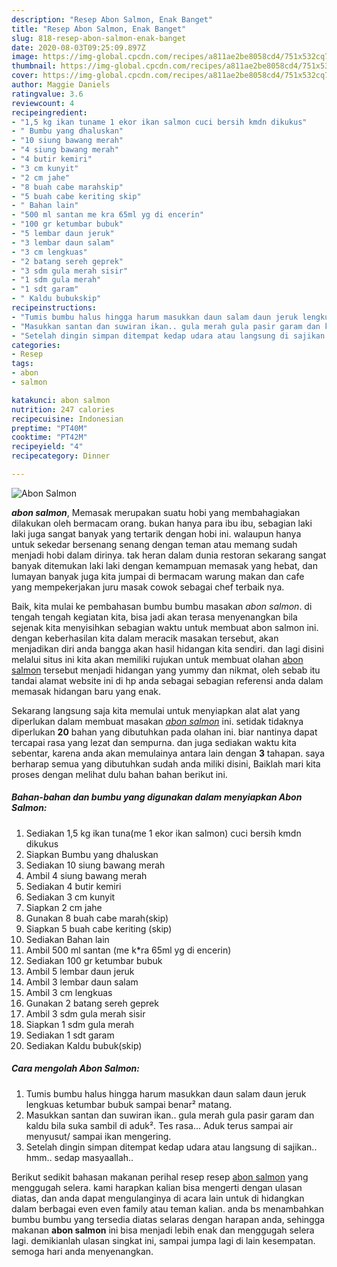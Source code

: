 ```yaml
---
description: "Resep Abon Salmon, Enak Banget"
title: "Resep Abon Salmon, Enak Banget"
slug: 818-resep-abon-salmon-enak-banget
date: 2020-08-03T09:25:09.897Z
image: https://img-global.cpcdn.com/recipes/a811ae2be8058cd4/751x532cq70/abon-salmon-foto-resep-utama.jpg
thumbnail: https://img-global.cpcdn.com/recipes/a811ae2be8058cd4/751x532cq70/abon-salmon-foto-resep-utama.jpg
cover: https://img-global.cpcdn.com/recipes/a811ae2be8058cd4/751x532cq70/abon-salmon-foto-resep-utama.jpg
author: Maggie Daniels
ratingvalue: 3.6
reviewcount: 4
recipeingredient:
- "1,5 kg ikan tuname 1 ekor ikan salmon cuci bersih kmdn dikukus"
- " Bumbu yang dhaluskan"
- "10 siung bawang merah"
- "4 siung bawang merah"
- "4 butir kemiri"
- "3 cm kunyit"
- "2 cm jahe"
- "8 buah cabe marahskip"
- "5 buah cabe keriting skip"
- " Bahan lain"
- "500 ml santan me kra 65ml yg di encerin"
- "100 gr ketumbar bubuk"
- "5 lembar daun jeruk"
- "3 lembar daun salam"
- "3 cm lengkuas"
- "2 batang sereh geprek"
- "3 sdm gula merah sisir"
- "1 sdm gula merah"
- "1 sdt garam"
- " Kaldu bubukskip"
recipeinstructions:
- "Tumis bumbu halus hingga harum masukkan daun salam daun jeruk lengkuas ketumbar bubuk sampai benar² matang."
- "Masukkan santan dan suwiran ikan.. gula merah gula pasir garam dan kaldu bila suka sambil di aduk². Tes rasa... Aduk terus sampai air menyusut/ sampai ikan mengering."
- "Setelah dingin simpan ditempat kedap udara atau langsung di sajikan.. hmm.. sedap masyaallah.."
categories:
- Resep
tags:
- abon
- salmon

katakunci: abon salmon 
nutrition: 247 calories
recipecuisine: Indonesian
preptime: "PT40M"
cooktime: "PT42M"
recipeyield: "4"
recipecategory: Dinner

---
```



![Abon Salmon](https://img-global.cpcdn.com/recipes/a811ae2be8058cd4/751x532cq70/abon-salmon-foto-resep-utama.jpg)

<b><i>abon salmon</i></b>, Memasak merupakan suatu hobi yang membahagiakan dilakukan oleh bermacam orang. bukan hanya para ibu ibu, sebagian laki laki juga sangat banyak yang tertarik dengan hobi ini. walaupun hanya untuk sekedar bersenang senang dengan teman atau memang sudah menjadi hobi dalam dirinya. tak heran dalam dunia restoran sekarang sangat banyak ditemukan laki laki dengan kemampuan memasak yang hebat, dan lumayan banyak juga kita jumpai di bermacam warung makan dan cafe yang mempekerjakan juru masak cowok sebagai chef terbaik nya.

Baik, kita mulai ke pembahasan bumbu bumbu masakan <i>abon salmon</i>. di tengah tengah kegiatan kita, bisa jadi akan terasa menyenangkan bila sejenak kita menyisihkan sebagian waktu untuk membuat abon salmon ini. dengan keberhasilan kita dalam meracik masakan tersebut, akan menjadikan diri anda bangga akan hasil hidangan kita sendiri. dan lagi disini melalui situs ini kita akan memiliki rujukan untuk membuat olahan <u>abon salmon</u> tersebut menjadi hidangan yang yummy dan nikmat, oleh sebab itu tandai alamat website ini di hp anda sebagai sebagian referensi anda dalam memasak hidangan baru yang enak.




Sekarang langsung saja kita memulai untuk menyiapkan alat alat yang diperlukan dalam membuat masakan <u><i>abon salmon</i></u> ini. setidak tidaknya diperlukan <b>20</b> bahan yang dibutuhkan pada olahan ini. biar nantinya dapat tercapai rasa yang lezat dan sempurna. dan juga sediakan waktu kita sebentar, karena anda akan memulainya antara lain dengan <b>3</b> tahapan. saya berharap semua yang dibutuhkan sudah anda miliki disini, Baiklah mari kita proses dengan melihat dulu bahan bahan berikut ini.

<!--inarticleads1-->

##### Bahan-bahan dan bumbu yang digunakan dalam menyiapkan Abon Salmon:

1. Sediakan 1,5 kg ikan tuna(me 1 ekor ikan salmon) cuci bersih kmdn dikukus
1. Siapkan  Bumbu yang dhaluskan
1. Sediakan 10 siung bawang merah
1. Ambil 4 siung bawang merah
1. Sediakan 4 butir kemiri
1. Sediakan 3 cm kunyit
1. Siapkan 2 cm jahe
1. Gunakan 8 buah cabe marah(skip)
1. Siapkan 5 buah cabe keriting (skip)
1. Sediakan  Bahan lain
1. Ambil 500 ml santan (me k*ra 65ml yg di encerin)
1. Sediakan 100 gr ketumbar bubuk
1. Ambil 5 lembar daun jeruk
1. Ambil 3 lembar daun salam
1. Ambil 3 cm lengkuas
1. Gunakan 2 batang sereh geprek
1. Ambil 3 sdm gula merah sisir
1. Siapkan 1 sdm gula merah
1. Sediakan 1 sdt garam
1. Sediakan  Kaldu bubuk(skip)




<!--inarticleads2-->

##### Cara mengolah Abon Salmon:

1. Tumis bumbu halus hingga harum masukkan daun salam daun jeruk lengkuas ketumbar bubuk sampai benar² matang.
1. Masukkan santan dan suwiran ikan.. gula merah gula pasir garam dan kaldu bila suka sambil di aduk². Tes rasa... Aduk terus sampai air menyusut/ sampai ikan mengering.
1. Setelah dingin simpan ditempat kedap udara atau langsung di sajikan.. hmm.. sedap masyaallah..




Berikut sedikit bahasan makanan perihal resep resep <u>abon salmon</u> yang menggugah selera. kami harapkan kalian bisa mengerti dengan ulasan diatas, dan anda dapat mengulanginya di acara lain untuk di hidangkan dalam berbagai even even family atau teman kalian. anda bs menambahkan bumbu bumbu yang tersedia diatas selaras dengan harapan anda, sehingga makanan <b>abon salmon</b> ini bisa menjadi lebih enak dan menggugah selera lagi. demikianlah ulasan singkat ini, sampai jumpa lagi di lain kesempatan. semoga hari anda menyenangkan.
